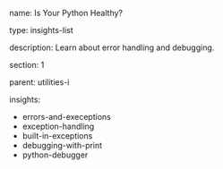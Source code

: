 name: Is Your Python Healthy?

type: insights-list

description: Learn about error handling and debugging.

section: 1

parent: utilities-i

insights:
  - errors-and-execeptions
  - exception-handling
  - built-in-exceptions
  - debugging-with-print
  - python-debugger
